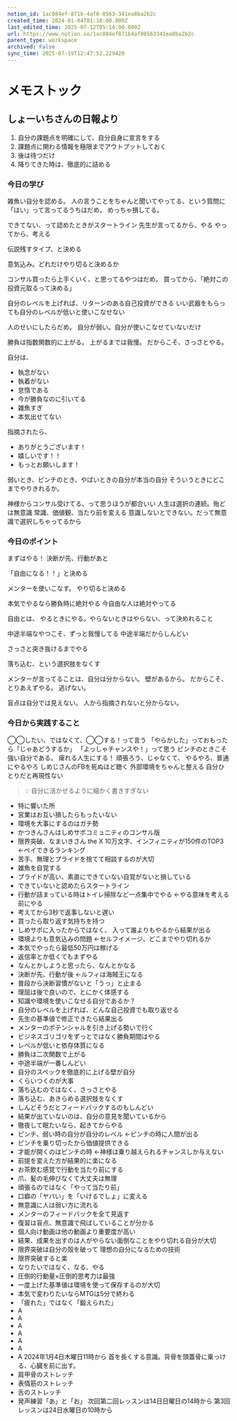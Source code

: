 ```yaml
---
notion_id: 1ac084ef-871b-4af0-8563-341ea8ba2b2c
created_time: 2024-01-04T01:18:00.000Z
last_edited_time: 2025-07-12T05:14:00.000Z
url: https://www.notion.so/1ac084ef871b4af08563341ea8ba2b2c
parent_type: workspace
archived: False
sync_time: 2025-07-19T12:47:52.229420
---
```

# メモストック

  ## しょーいちさんの日報より
  1. 自分の課題点を明確にして、自分自身に宣言をする
  1. 課題点に関わる情報を極限までアウトプットしておく
  1. 後は待つだけ
  1. 降りてきた時は、徹底的に詰める
  ### 今日の学び
  雑魚い自分を認める。
  人の言うことをちゃんと聞いてやってる、という質問に「はい」って言ってるうちはだめ。
  めっちゃ損してる。
  
  できてない、って認めたときがスタートライン
  先生が言ってるから、やる
  やってから、考える
  
  伝説残すタイプ、と決める
  
  意気込み。どれだけやり切ると決めるか
  
  コンサル買ったら上手くいく、と思ってるやつはだめ。
  買ってから、「絶対この投資元取るって決める」
  
  自分のレベルを上げれば、リターンのある自己投資ができる
  いい武器をもらっても自分のレベルが低いと使いこなせない
  
  人のせいにしたらだめ。
  自分が弱い。自分が使いこなせていないだけ
  
  勝負は指数関数的に上がる。
  上がるまでは我慢。
  だからこそ、さっさとやる。
  
  自分は、
  - 執念がない
  - 執着がない
  - 怠惰である
  - 今が勝負なのに引いてる
  - 雑魚すぎ
  - 本気出せてない
  
  指摘されたら、
  - ありがとうございます！
  - 嬉しいです！！
  - もっとお願いします！
  
  弱いとき、ピンチのとき、やばいときの自分が本当の自分
  そういうときにどこまでやりきれるか。
  
  神様からコンサル受けてる、って思うほうが都合いい
  人生は選択の連続。殆どは無意識
  常識、価値観、当たり前を変える
  意識しないとできない。だって無意識で選択しちゃってるから
  ### 今日のポイント
  まずはやる！
  決断が先、行動があと
  
  「自由になる！！」と決める
  
  メンターを使いこなす。
  やり切ると決める
  
  本気でやるなら勝負時に絶対やる
  今自由な人は絶対やってる
  
  自由とは、
  やるときにやる。やらないときはやらない、って決めれること
  
  中途半端なやつこそ、ずっと我慢してる
  中途半端だからしんどい
  
  さっさと突き抜けるまでやる
  
  落ち込む、という選択肢をなくす
  
  メンターが言ってることは、自分は分からない。
壁があるから。
  だからこそ、とりあえずやる。
  逃げない。
  
  盲点は自分では見えない。
人から指摘されないと分からない。
  
  ### 今日から実践すること
  ◯◯したい、ではなくて、◯◯する！って言う
  「やらかした」っておもったら「じゃあどうするか」
  「よっしゃチャンスや！」って思う
  ピンチのときこそ強い自分である。
  痺れる人生にする！
  頑張ろう、じゃなくて、
やるやろ、普通にやるやろ
  しめじさんのFBを死ぬほど聴く
  外部環境をちゃんと整える
  自分ひとりだと再現性ない
  
  
  > 💡 自分に活かせるように細かく書きすぎない
  - 特に響いた所
  - 営業はお互い損したらもったいない
  - 環境を大事にするのはガチ勢
  - かつきんさんはしめサポコミュニティのコンサル版
  - 限界突破、なまいきさん the X 10万文字、インフィニティが150件のTOP3
←ペイできるランキング
  - 苦手、無理とプライドを捨てて相談するのが大切
  - 雑魚を自覚する
  - プライドが高い、素直にできていない自覚がないと損している
  - できていないと認めたらスタートライン
  - 行動が詰まっている時はトイレ掃除など一点集中でやる
←やる意味を考える前にやる
  - 考えてから3秒で返事しないと遅い
  - 買ったら取り返す気持ちを持つ
  - しめサポに入ったからではなく、
入って誰よりもやるから結果が出る
  - 環境よりも意気込みの問題
←セルフイメージ、どこまでやり切れるか
  - 本気でやったら最低50万円は稼げる
  - 返信率とか低くてもまずやる
  - なんとかしようと思ったら、なんとかなる
  - 決断が先、行動が後
←ルフィは海賊王になる
  - 普段から決断習慣がないと「うっ」と止まる
  - 理屈は後で良いので、とにかく体感する
  - 知識や環境を使いこなせる自分であるか？
  - 自分のレベルを上げれば、どんな自己投資でも取り返せる
  - 先生の基準値で修正できたら結果出る
  - メンターのポテンシャルを引き上げる勢いで行く
  - ビジネスゴリゴリをずっとではなく勝負期間はやる
  - レベルが低いと依存体質になる
  - 勝負は二次関数で上がる
  - 中途半端が一番しんどい
  - 自分のスペックを徹底的に上げる壁が自分
  - くらいつくのが大事
  - 落ち込むのではなく、さっさとやる
  - 落ち込む、あきらめる選択肢をなくす
  - しんどそうだとフィードバックするのもしんどい
  - 結果が出ていないのは、自分の意見を聞いているから
  - 徹夜して眠たいなら、起きてからやる
  - ピンチ、弱い時の自分が自分のレベル
←ピンチの時に人間が出る
  - ピンチを乗り切ったから価値提供できる
  - 才能が開くのはピンチの時
←神様は乗り越えられるチャンスしか与えない
  - 前提を変えた方が結果的に楽になる
  - お茶飲む感覚で行動を当たり前にする
  - 爪、髪の毛伸びなくて大丈夫は無理
  - 頑張るのではなく「やって当たり前」
  - 口癖の「ヤバい」を「いけるでしょ」に変える
  - 無意識に人は弱い方に流れる
  - メンターのフィードバックを全て見返す
  - 復習は盲点、無意識で飛ばしていることが分かる
  - 個人向け動画は他の動画より重要度が高い
  - 結果、成果を出すのは人がやらない面倒なことをやり切れる自分が大切
  - 限界突破は自分の殻を破って
理想の自分になるための技術
  - 限界突破すると楽
  - なりたいではなく、なる、やる
  - 圧倒的行動量×圧倒的思考力は最強
  - 一度上げた基準値は環境を使って保存するのが大切
  - 本気で変わりたいならMTGは5分で終わる
  - 「疲れた」ではなく「鍛えられた」
  - A
  - A
  - A
  - A
  - A
  - A
  - A
  2024年1月4日木曜日11時から
  首を長くする意識。背骨を頭蓋骨に乗っける、心臓を前に出す。
  - 肩甲骨のストレッチ
  - 表情筋のストレッチ
  - 舌のストレッチ
  - 発声練習「あ」と「お」
   次回第二回レッスンは14日日曜日の14時から
   第3回レッスンは24日水曜日の10時から